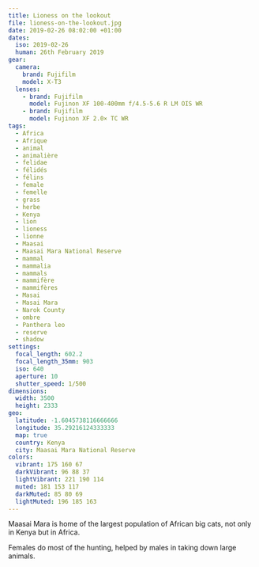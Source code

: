 ```yaml
---
title: Lioness on the lookout
file: lioness-on-the-lookout.jpg
date: 2019-02-26 08:02:00 +01:00
dates:
  iso: 2019-02-26
  human: 26th February 2019
gear:
  camera:
    brand: Fujifilm
    model: X-T3
  lenses:
    - brand: Fujifilm
      model: Fujinon XF 100-400mm f/4.5-5.6 R LM OIS WR
    - brand: Fujifilm
      model: Fujinon XF 2.0× TC WR
tags:
  - Africa
  - Afrique
  - animal
  - animalière
  - felidae
  - félidés
  - félins
  - female
  - femelle
  - grass
  - herbe
  - Kenya
  - lion
  - lioness
  - lionne
  - Maasai
  - Maasai Mara National Reserve
  - mammal
  - mammalia
  - mammals
  - mammifère
  - mammifères
  - Masai
  - Masai Mara
  - Narok County
  - ombre
  - Panthera leo
  - reserve
  - shadow
settings:
  focal_length: 602.2
  focal_length_35mm: 903
  iso: 640
  aperture: 10
  shutter_speed: 1/500
dimensions:
  width: 3500
  height: 2333
geo:
  latitude: -1.6045738116666666
  longitude: 35.29216124333333
  map: true
  country: Kenya
  city: Maasai Mara National Reserve
colors:
  vibrant: 175 160 67
  darkVibrant: 96 88 37
  lightVibrant: 221 190 114
  muted: 181 153 117
  darkMuted: 85 80 69
  lightMuted: 196 185 163
---
```


Maasai Mara is home of the largest population of African big cats, not only in Kenya but in Africa.

Females do most of the hunting, helped by males in taking down large animals.

